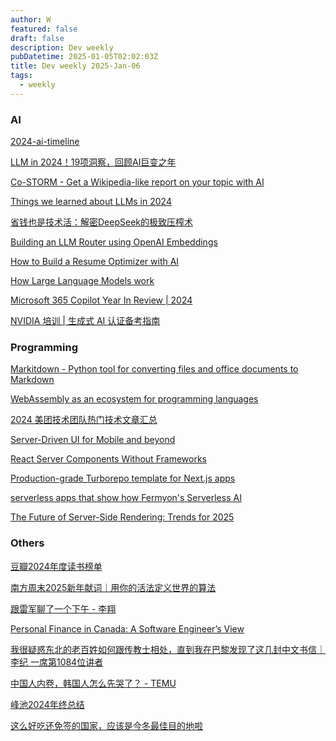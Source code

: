 ```yaml
---
author: W
featured: false
draft: false
description: Dev weekly
pubDatetime: 2025-01-05T02:02:03Z
title: Dev weekly 2025-Jan-06
tags:
  - weekly
---
```


### AI

[2024-ai-timeline](https://huggingface.co/spaces/reach-vb/2024-ai-timeline)

[LLM in 2024！19项洞察，回顾AI巨变之年](https://mp.weixin.qq.com/s?__biz=MzA5MTIxNTY4MQ%3D%3D&abtest_cookie=AAACAA%3D%3D&ascene=56&chksm=86c4b47c185a03e8f36adcfddefd5e73ce252f0801e501b7ff989bab2e02e010c4471c2baed3&clicktime=1735779808&countrycode=CN&devicetype=android-34&enterid=1735779808&exportkey=n_ChQIAhIQMuwfE%2FP2RejJKBeIN748LxLjAQIE97dBBAEAAAAAAMuFOXsI520AAAAOpnltbLcz9gKNyK89dVj0OjorU3X1UfIYnZjdqLvADqskpLls64dk%2FnIhCEWNLVrLJTGX%2Bo4yoYTz%2FJr7YVzFTbHqnNWSX1I%2FaFveAzd6iGg9Npn9h1LYBfnDwN9Vpo9dyLyqMFFvmA32mF8%2Bscu5WnNbMeMrRnaPdz1gA%2B08LSHwcp%2BT0MVCInKLadUNdsZmHsGPKoAvvBpEFSjaP4ZKU2y3Fp7A9SznaH9OpWsYhbwhKF4EHD3EfRs43f4i8Vtcpnoy6%2FvTcRY2wboF&fasttmpl_flag=0&fasttmpl_fullversion=7538861-zh_CN-zip&fasttmpl_type=0&finder_biz_enter_id=4&flutter_pos=15&idx=1&lang=zh_CN&mid=2461149514&nettype=3gnet&pass_ticket=1k0S5i5Rx%2Fp3sWy9B1AbW1cQAyRCDl3R1SGZKhOg0M19%2FGfuSAlu%2F%2B7OZKQmSOzm&ranksessionid=1735779777&realreporttime=1735779808870&scene=90&session_us=gh_fc37b4470dd5&sessionid=1735779753&sn=f9b8490eca29e8ba65a57d354c7f07d8&subscene=93&version=2800373b&wx_header=3&xtrack=1)

[Co-STORM - Get a Wikipedia-like report on your topic with AI](https://storm.genie.stanford.edu/)

[Things we learned about LLMs in 2024](https://simonwillison.net/2024/Dec/31/llms-in-2024/)

[省钱也是技术活：解密DeepSeek的极致压榨术](https://mp.weixin.qq.com/s?__biz=Mjc1NjM3MjY2MA%3D%3D&abtest_cookie=AAACAA%3D%3D&ascene=56&chksm=a8f36b018af23ea561531147a8df635d904b8e5bdc385a2dfa19aaf6bba7277963ea01b61b3a&clicktime=1735693809&countrycode=CN&devicetype=android-34&enterid=1735693809&exportkey=n_ChQIAhIQ0uGjgj6LI9hMRw8W%2F0qPchLaAQIE97dBBAEAAAAAAI58KyP5qGMAAAAOpnltbLcz9gKNyK89dVj03tx%2FcLEOcAYwgsv6ZJv9ifnSQg03qjZCDgbsii%2Bd3HChZMVKnHiFWZRQYzrKMrv5NQx7YtxE1hNgI3nfiNLktHYR3bFepHM6b8FRP4FyrOFcd2n9JxtEQE90aNgjIS1tSux5z%2F6ioDfBDO84ewWtW0CHHKooRiCbDH1pftM6Gk%2BGAmmSQmxFKmU8yvKso0z2gmyNdKUZeleIvOgIzKxQfGGxDDxmO8jE18vP3XhJ%2BHRpjt5y&fasttmpl_flag=0&fasttmpl_fullversion=7538861-zh_CN-zip&fasttmpl_type=0&finder_biz_enter_id=4&flutter_pos=0&idx=1&lang=zh_CN&mid=2691554386&nettype=3gnet&pass_ticket=PqNAyhC7lNlp9XeNZriM6jmYi4dnkf0wG0PA%2F2nB%2Bp7IcUo9T2ZQ3uTgfHO2xTS4&ranksessionid=1735693711&realreporttime=1735693809595&scene=90&sessionid=1735693806&sn=41ffc5d3a2438583dc89f64b0c83d70f&subscene=93&version=2800373b&wx_header=3&xtrack=1)

[Building an LLM Router using OpenAI Embeddings](https://freedium.cfd/https:/itnext.io/building-an-llm-router-using-openai-embeddings-4d0e680afd44)

[How to Build a Resume Optimizer with AI](https://towardsdatascience.com/how-to-build-a-resume-optimizer-with-ai-d73c2f9b9fcd)

[How Large Language Models work](https://medium.com/data-science-at-microsoft/how-large-language-models-work-91c362f5b78f)

[Microsoft 365 Copilot Year In Review | 2024](https://techcommunity.microsoft.com/blog/microsoft365copilotblog/microsoft-365-copilot-year-in-review--2024/4359781)

[NVIDIA 培训 | 生成式 AI 认证备考指南](https://mp.weixin.qq.com/s?__biz=MjM5MDk4MzA3OA%3D%3D&abtest_cookie=AAACAA%3D%3D&ascene=56&chksm=a715a533d1f770832fd46e8a2d15845f78f33ab08d54bf5fa51b6cc8c38d2aa152bc40115571&clicktime=1735549730&countrycode=CN&devicetype=android-34&enterid=1735549730&exportkey=n_ChQIAhIQyt2XqGP6hRYron94dyi2aRLjAQIE97dBBAEAAAAAAOLGEdh7%2FmQAAAAOpnltbLcz9gKNyK89dVj0hAGtQfZSMxoBcRLbGf20CiopmL4%2Fo7UkybI%2BnjYZHDdWYaezZ4nM5p0xpFuWbOp1TymgaHAnChHDTzmbk8EamO6AgwgCr2WrKQgUW9TlndrP23pLA5j9fHt1KLq2ByK2Eu6d9aDZEwfDLqpO0z7jlx%2B8EqtsuLuKSdo4h976uv4JDtvCiun6MHR0wAo9GH1rw8RK%2BL%2Ftm%2B4FvgeifwvoZqap8XioABADIgGFdHsHLTj61Ny49NwkqaWNzEJ9&fasttmpl_flag=0&fasttmpl_fullversion=7537184-zh_CN-zip&fasttmpl_type=0&finder_biz_enter_id=4&flutter_pos=8&idx=1&lang=zh_CN&mid=2247536019&nettype=WIFI&pass_ticket=PjjjdTVANpb9X7VmLXZT1bdvgabENu6OpFbIdoh8Apf0kRMzsfTVjXawgFx05SvD&ranksessionid=1735549685&realreporttime=1735549730524&scene=90&session_us=gh_b75fd01257ea&sessionid=1735549693&sn=be14d3b638b42d0dedbb24e7739385d8&subscene=93&version=28003739&wx_header=3&xtrack=1)

### Programming

[Markitdown - Python tool for converting files and office documents to Markdown](https://github.com/microsoft/markitdown)

[WebAssembly as an ecosystem for programming languages](https://2ality.com/2025/01/webassembly-language-ecosystem.html)

[2024 美团技术团队热门技术文章汇总](https://mp.weixin.qq.com/s?__biz=MjM5NjQ5MTI5OA%3D%3D&chksm=bd122b2c8a65a23a26bfd81415075edd821855024ac0d8915b28aeb681835833b3c61b85e2cf&idx=1&mid=2651779681&scene=58&sn=3de6039e6bc456fc8a3a4dd61935ea1c&subscene=0)

[Server-Driven UI for Mobile and beyond](https://www.infoq.com/presentations/server-ui-mobile/?amp%3Butm_medium=feed&amp%3Butm_source=infoq&amp%3Butm_term=global)

[]()

[React Server Components Without Frameworks](https://itnext.io/react-server-components-without-frameworks-7c61c1ce0561)

[Production-grade Turborepo template for Next.js apps](https://www.next-forge.com/)

[serverless apps that show how Fermyon's Serverless AI](https://github.com/fermyon/ai-examples)

[The Future of Server-Side Rendering: Trends for 2025](https://itnext.io/the-future-of-server-side-rendering-trends-for-2025-650ca8508625)

[]()

### Others

[豆瓣2024年度读书榜单](https://book.douban.com/annual/2024/?fullscreen=1)

[南方周末2025新年献词｜用你的活法定义世界的算法](https://mp.weixin.qq.com/s?__biz=Njk5MTE1&abtest_cookie=AAACAA%3D%3D&ascene=56&chksm=324331e42ff701c9705de88c5c1558ff48d29acbcea901ab3fb87c085bdcc6bf661069f69d45&clicktime=1735447053&countrycode=CN&devicetype=android-34&enterid=1735447053&exportkey=n_ChQIAhIQKECFLpNiSaAD4fN7roGv2xLhAQIE97dBBAEAAAAAAIh7IFg4DUQAAAAOpnltbLcz9gKNyK89dVj0%2FKTfB8JC15ZkgU790uWBYkZ%2F0PueIafGoGpQ5BDcc4WDHrg3dMWgH4xY3UjLOYGDlPIlLr1Gcp%2F7xRmB2Jqhk%2B%2BHUktjYV5RYAvn7bdoOL%2B5w8fAzW5oZodgoFbc0RIgK7JQWsij50ni75ABKddbcKALS8X9M5obDOtKQ%2B2%2FWajmieRkmyFRozTIlDT3nbDwD%2BGPZYdd3%2BH01hOcy7yDbBKyvWWQiHEWoH4fmMxScdqZhbOQrNaclALjLA%3D%3D&fasttmpl_flag=0&fasttmpl_fullversion=7533076-zh_CN-zip&fasttmpl_type=0&finder_biz_enter_id=4&flutter_pos=3&idx=1&lang=zh_CN&mid=2652645383&nettype=WIFI&pass_ticket=9E88T9rgMGyBEFyhOk%2BHKbi9iswk2KUjUNt9R1srWiffRaqN%2BwQRgDx352K2I6IC&ranksessionid=1735447007&realreporttime=1735447053628&scene=90&sessionid=1735447008&sn=9f3159e2f37a003b6eebb263168ea687&subscene=93&version=28003739&wx_header=3&xtrack=1)

[跟雷军聊了一个下午 - 李翔](https://mp.weixin.qq.com/s?__biz=MzI0MTQ1MTMzNQ%3D%3D&abtest_cookie=AAACAA%3D%3D&ascene=65&chksm=e8dda71e7323b6613fbe7e94c635517165bdb8ad801ba4df063bd9e91105938a9fee570c9112&clicktime=1735651058&countrycode=CN&devicetype=android-34&enterid=1735651058&exportkey=n_ChQIAhIQWaywDm9DQCSNOA2WB9XrixLUAQIE97dBBAEAAAAAADA7KkSKbZcAAAAOpnltbLcz9gKNyK89dVj0sjnLo1y4ebRb2istA5%2FquMnDry54z4KdRf4fVjsyz0RP4UJ3s4uTUQlho1YoOFa0DDR%2FoLtLm68G6IWhyD9GOPajC5XQO40wBqdWlzZTuOLfVrChkw3BH7Fi5lZSLQTmxEKF%2F1m3EEDzSzkMEAiStyLe7%2BsN7m%2Buw%2BBbIHanpRpw%2FtRCtvXpyhPk5l6ywMtG0%2FqcYNDZhtokIC4RI%2BiTQ3ilOStB9P5VlbKXR6Wt&fasttmpl_flag=0&fasttmpl_fullversion=7538861-zh_CN-zip&fasttmpl_type=0&idx=1&lang=zh_CN&mid=2247484451&nettype=3gnet&pass_ticket=37gGiwdhixi2dcoYBVR3bsyflFYm6nbnEmw7wio7FeuYV%2FeeAyo2%2B3GoVXyegT4c&realreporttime=1735651058746&scene=7&search_click_id=7705128016828931785-1735651058711-4418675611&sessionid=1735650689&sn=9343f0c6e7e5f7f5411559695ccd742e&subscene=10000&version=28003739&wx_header=3)

[Personal Finance in Canada: A Software Engineer’s View](https://blog.nima-dev.com/personal-finance-in-canada-a-software-engineers-view-bd717ee0253e)

[我很疑惑东北的老百姓如何跟传教士相处，直到我在巴黎发现了这几封中文书信｜李纪 一席第1084位讲者](https://mp.weixin.qq.com/s?__biz=MjM5NjYyMjM0MA%3D%3D&abtest_cookie=AAACAA%3D%3D&ascene=56&chksm=bc85901908a574cd2bbbfeb5714b0d4a181b90601c47529453928078faf236c7f0254e1769ea&clicktime=1735614776&countrycode=CN&devicetype=android-34&enterid=1735614776&exportkey=n_ChQIAhIQBTXwvaXe7hXYzhWvyoennRLjAQIE97dBBAEAAAAAAPHbEqYYrX8AAAAOpnltbLcz9gKNyK89dVj05zhfZU58%2BsqJardM6b7BCoJq1F8S7wjrxUTj9giz%2BPhYFsZpk5x1wmsaaf7AUM4mEtOmp52YaHLSTs%2BV26nBxKYQEksZe58gD8JjyMUZHpGj6y6OEnlfv1VZDY0l4Xjn6Dh55C5OgokPRoid2bflj%2BeIdvwSMF9f3%2Fi9FaHMZzQDXDL6koyaIC%2FthnmwtBjzNd5vwpJjjKSWYFT3gE3Bh7owCUiLY2E0agHEzcJXP4Kua626JZQzrNE00qEi&fasttmpl_flag=0&fasttmpl_fullversion=7537184-zh_CN-zip&fasttmpl_type=0&finder_biz_enter_id=4&flutter_pos=4&idx=1&lang=zh_CN&mid=2651068793&nettype=WIFI&pass_ticket=%2BetTJuyLnxOCbvlObx21Y8HBlVoD888VTO8yPXxcLq%2BMjCHfD70LhlsxWeuAD7by&ranksessionid=1735613549&realreporttime=1735614776978&scene=90&session_us=gh_e6ec6f386eb4&sessionid=1735613544&sn=503062bfcad9f3e7e268ba5143afc5ed&subscene=93&version=28003739&wx_header=3&xtrack=1)

[中国人内卷，韩国人怎么先哭了？ - TEMU](https://mp.weixin.qq.com/s?__biz=MzIwMDY2NTgwMA%3D%3D&abtest_cookie=AAACAA%3D%3D&ascene=56&chksm=97347a927e002bc5cbcdf490d8cebf5e1a124b20f433c8eeb5f422334587acb4bf489104445b&clicktime=1735615902&countrycode=CN&devicetype=android-34&enterid=1735615902&exportkey=n_ChQIAhIQkh2g6I3dB3m739eyKr8WFhLjAQIE97dBBAEAAAAAAHUOAKPFqDIAAAAOpnltbLcz9gKNyK89dVj0uEfCWuo%2BhFyTyzaHt8sVMlLIJEuAC2J4N2uE%2FUto%2Bttrd9G7qjaZPeqtu%2FFc8oXKyt%2BQTBBPp%2Fo4u4TWu6VDo5ZpdFEBRf%2BM9VAAbofcf1V7vEtdpI3ALH9uUuX7UkjEYexYIhn9ZOghhAcJ4vozlFxATGgy6OK%2FWNi%2BxP4QhSHb%2FN%2BFhMHbz%2FSshFrs5CjG3ow3nPy3eBuTsD%2BLjXcSzqPWuAs5mgaxymlU06s8RxUwvmqTLgC7nkRujebD&fasttmpl_flag=0&fasttmpl_fullversion=7537184-zh_CN-zip&fasttmpl_type=0&finder_biz_enter_id=4&flutter_pos=4&idx=1&lang=zh_CN&mid=2247521950&nettype=WIFI&pass_ticket=PsRwxQOevcIiT3DRZByRJHpqAP2RySnyhxQjpInDfTi%2BOfBWGF0uLYP1oySHmGlX&ranksessionid=1735615875&realreporttime=1735615902749&scene=90&session_us=gh_4ed187a4bb37&sessionid=1735615870&sn=0dfb2f303bd45bca6eca595df32f67e3&subscene=93&version=28003739&wx_header=3&xtrack=1)

[峰池2024年终总结](https://mp.weixin.qq.com/s?__biz=MzI3MDE2MzY2NQ%3D%3D&abtest_cookie=AAACAA%3D%3D&ascene=56&chksm=ebb17deae992859c68d67f580cca60170add7173191a304dc099a17622b3c43a26b713c53bee&clicktime=1735650705&countrycode=CN&devicetype=android-34&enterid=1735650705&exportkey=n_ChQIAhIQ2YZEqI7G1sVeakJKEsgz3BLjAQIE97dBBAEAAAAAAGBpDoSY6wgAAAAOpnltbLcz9gKNyK89dVj0hS3Dcvzp%2BpTDAAFNWOolUrO1jDKKlvolpuBBAHymhbSgso2ljMed0Kwjvtzjb%2B7kLtBuuVi4ywi%2FeKDdhLvmBnlDK1zU6ZqJeSjZamH1Uw2PoKhspWm0Z1gU6eDXtOGOHXC3HnhI33jaw%2FKnnq9QhuyAyhU2KZ74isqygLi6MRdOYPPmy79WU7ucaJrEaLlNV0oWF9Fhu%2F7byeswSLUvnfaiWzGTV4g0NQ6L2XD91JLUuFDc1Cg8hp4umD7o&fasttmpl_flag=0&fasttmpl_fullversion=7538861-zh_CN-zip&fasttmpl_type=0&finder_biz_enter_id=4&flutter_pos=1&idx=1&lang=zh_CN&mid=2247484437&nettype=3gnet&pass_ticket=8Yl9iyZwvZKVrfijYgyB2VMGzqPTq%2FPUEOxk6DSIR6HYl1wCqSPcXldMNGl7L93Q&ranksessionid=1735650672&realreporttime=1735650705019&scene=90&session_us=gh_2caad3044942&sessionid=1735650689&sn=b659edb893f0ff7ef44ccf9e47e2cf45&subscene=93&version=28003739&wx_header=3&xtrack=1)

[这么好吃还免签的国家，应该是今冬最佳目的地啦](https://mp.weixin.qq.com/s?__biz=MjM5NTMzOTY2OQ%3D%3D&abtest_cookie=AAACAA%3D%3D&ascene=56&chksm=bca861e860a553ee80cd1d6e0ac869414de1e8855b60f005d5525377d9e28ac45cd8decd0ae4&clicktime=1735863700&countrycode=CN&devicetype=android-34&enterid=1735863700&exportkey=n_ChQIAhIQoGx9Pro0Ry%2BTgQQKcZbBKhLjAQIE97dBBAEAAAAAAB1HBcmVKt4AAAAOpnltbLcz9gKNyK89dVj0JVzGHcnLRGGuVm434%2BRUz6%2BjtfRxLdlyMoRzDVKPABcgskHJgpQOulQ2tSTuQ44l7Oj57eGfeD16s10l%2FOCE5IiKp1V7ZNbTaJ2ULRQ9ZyVTNuyKmNBEsQfWWCtCZWre3luo6rgDkniDnh9c5flTXLUFJYquzXt5Qqu61z6CQ8Ym8OwqVY9q2W6XIXTvZJ0W91PH9IzG1WNKPkGiBWR4UeTy6rasY3FWT6ZwW3u0%2B28Jqhvw2Iq8vGKGsp9y&fasttmpl_flag=0&fasttmpl_fullversion=7542050-zh_CN-zip&fasttmpl_type=0&finder_biz_enter_id=4&flutter_pos=8&idx=1&lang=zh_CN&mid=2651404693&nettype=3gnet&pass_ticket=SuMMkg4nkKV0ST9Ho3%2BtKKR0zHsW2Hi5kMzUuW1NlGegzmivKLQu8v413h4%2FlUoY&ranksessionid=1735863685&realreporttime=1735863700678&scene=90&session_us=gh_213efbbcf5bd&sessionid=1735863631&sn=a34653b6e714faa24085fd5347cd2d2e&subscene=93&version=2800373b&wx_header=3&xtrack=1)

[]()

[]()

[]()

[]()

[]()

[]()

[]()

[]()

[]()

[]()

[]()

[]()

[]()

[]()

[]()

[]()

[]()

[]()

[]()

[]()

[]()

[]()

[]()

[]()

[]()

[]()

[]()

[]()

[]()

[]()

[]()

[]()

[]()

[]()

[]()

[]()

[]()

[]()

[]()

[]()

[]()

[]()

[]()

[]()

[]()

[]()

[]()

[]()

[]()

[]()

[]()

[]()

[]()

[]()

[]()

[]()

[]()

[]()

[]()

[]()

[]()

[]()

[]()

[]()

[]()

[]()

[]()

[]()

[]()

[]()

[]()

[]()

[]()

[]()

[]()

[]()

[]()

[]()

[]()

[]()

[]()

[]()

[]()

[]()

[]()

[]()

[]()

[]()

[]()

[]()

[]()

[]()

[]()

[]()

[]()

[]()

[]()

[]()

[]()

[]()

[]()

[]()

[]()

[]()

[]()

[]()

[]()

[]()

[]()

[]()

[]()

[]()

[]()

[]()

[]()

[]()

[]()

[]()

[]()

[]()

[]()

[]()

[]()

[]()

[]()

[]()

[]()

[]()

[]()

[]()

[]()

[]()

[]()

[]()

[]()

[]()

[]()

[]()

[]()

[]()

[]()

[]()

[]()

[]()

[]()

[]()

[]()
